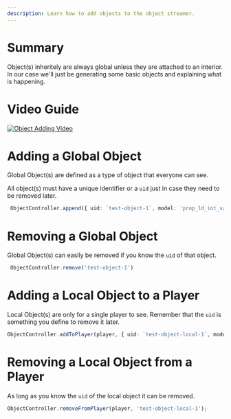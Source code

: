 ```yaml
---
description: Learn how to add objects to the object streamer.
---
```


# Summary

Object(s) inheritely are always global unless they are attached to an interior. In our case we'll just be generating some basic objects and explaining what is happening.

# Video Guide

[![Object Adding Video](https://img.youtube.com/vi/admIUGmp4-g/0.jpg)](https://www.youtube.com/watch?v=admIUGmp4-g)

# Adding a Global Object

Global Object(s) are defined as a type of object that everyone can see.

All object(s) must have a unique identifier or a `uid` just in case they need to be removed later.

```ts
 ObjectController.append({ uid: `test-object-1`, model: 'prop_ld_int_safe_01', pos });
```

# Removing a Global Object

Global Object(s) can easily be removed if you know the `uid` of that object.

```ts
 ObjectController.remove('test-object-1')
```

# Adding a Local Object to a Player

Local Object(s) are only for a single player to see. Remember that the `uid` is something you define to remove it later.

```ts
ObjectController.addToPlayer(player, { uid: `test-object-local-1`, model: 'prop_ld_int_safe_01', pos })
```

# Removing a Local Object from a Player

As long as you know the `uid` of the local object it can be removed.

```ts        
ObjectController.removeFromPlayer(player, 'test-object-local-1');
```